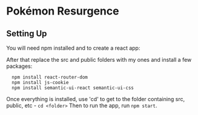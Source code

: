 # Pokémon Resurgence

## Setting Up

  You will need npm installed and to create a react app:  
  
  After that replace the src and public folders with my ones and install a few packages:
  ```
    npm install react-router-dom
    npm install js-cookie
    npm install semantic-ui-react semantic-ui-css
  ```
  
  Once everything is installed, use 'cd' to get to the folder containing src, public, etc - `cd <folder>`
  Then to run the app, run `npm start`.
 
  

